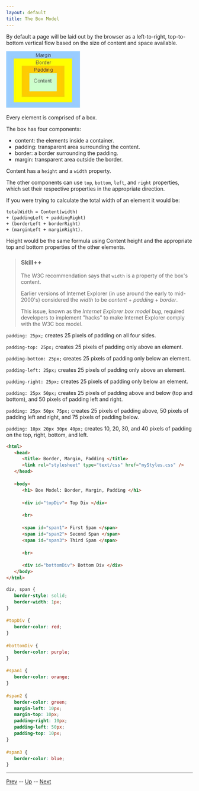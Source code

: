 ```yaml
---
layout: default
title: The Box Model
---
```


By default a page will be laid out by the browser as a left-to-right, top-to-bottom vertical flow based on the size of content and space available.

<img src="images/box-model.jpg" width="200"/>

Every element is comprised of a box.

The box has four components:
* content: the elements inside a container.
* padding: transparent area surrounding the content.
* border: a border surrounding the padding.
* margin: transparent area outside the border.

Content has a `height` and a `width` property.

The other components can use `top`, `bottom`, `left`, and `right` properties, which set their respective properties in the appropriate direction.

If you were trying to calculate the total width of an element it would be:

```
totalWidth = Content(width)
+ (paddingLeft + paddingRight)
+ (borderLeft + borderRight)
+ (marginLeft + marginRight).
```

Height would be the same formula using Content height and the appropriate top and bottom properties of the other elements.

> ### Skill++
> The W3C recommendation says that `width` is a property of the box's content.
>
> Earlier versions of Internet Explorer (in use around the early to mid-2000's) considered the _width_ to be _content_ + _padding_ + _border_.
>
> This issue, known as the _Internet Explorer box model bug_, required developers to implement "hacks" to make Internet Explorer comply with the W3C box model.

`padding: 25px;` creates 25 pixels of padding on all four sides.

`padding-top: 25px;` creates 25 pixels of padding only above an element.

`padding-bottom: 25px;` creates 25 pixels of padding only below an element.

`padding-left: 25px;` creates 25 pixels of padding only above an element.

`padding-right: 25px;` creates 25 pixels of padding only below an element.

`padding: 25px 50px;` creates 25 pixels of padding above and below (top and bottom), and 50 pixels of padding left and right.

`padding: 25px 50px 75px;` creates 25 pixels of padding above, 50 pixels of padding left and right, and 75 pixels of padding below.

`padding: 10px 20px 30px 40px;` creates 10, 20, 30, and 40 pixels of padding on the top, right, bottom, and left.


```html
<html>
   <head>
      <title> Border, Margin, Padding </title>
      <link rel="stylesheet" type="text/css" href="myStyles.css" />
   </head>

   <body>
      <h1> Box Model: Border, Margin, Padding </h1>

      <div id="topDiv"> Top Div </div>

      <br>

      <span id="span1"> First Span </span>
      <span id="span2"> Second Span </span>
      <span id="span3"> Third Span </span>

      <br>

      <div id="bottomDiv"> Bottom Div </div>
   </body>
</html>
```

```css
div, span {
   border-style: solid;
   border-width: 1px;
}

#topDiv {
   border-color: red;
}

#bottomDiv {
   border-color: purple;
}

#span1 {
   border-color: orange;
}

#span2 {
   border-color: green;
   margin-left: 10px;
   margin-top: 10px;
   padding-right: 10px;
   padding-left: 50px;
   padding-top: 10px;
}

#span3 {
   border-color: blue;
}
```

<hr>

[Prev](cssMoreSelectors.md) -- [Up](README.md) -- [Next](cssPositionRelative.md)

